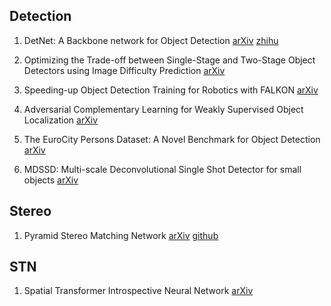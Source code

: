 ## Detection
1. DetNet: A Backbone network for Object Detection
[arXiv](https://arxiv.org/abs/1804.06215)
[zhihu](https://zhuanlan.zhihu.com/p/35863669?utm_source=qq&utm_medium=social&utm_member=MWY1NGYxODRmOWU4ZDc4MmExMDk0NzRiOTg0ZmUxNmI%3D%0A)

2. Optimizing the Trade-off between Single-Stage and Two-Stage Object Detectors using Image Difficulty Prediction
[arXiv](https://arxiv.org/abs/1803.08707)

3. Speeding-up Object Detection Training for Robotics with FALKON
[arXiv](https://arxiv.org/abs/1803.08740)

4. Adversarial Complementary Learning for Weakly Supervised Object Localization
[arXiv](https://arxiv.org/abs/1804.06962)

5. The EuroCity Persons Dataset: A Novel Benchmark for Object Detection
[arXiv](https://arxiv.org/abs/1805.07193)

6. MDSSD: Multi-scale Deconvolutional Single Shot Detector for small objects
[arXiv](https://arxiv.org/abs/1805.07009)

## Stereo
1. Pyramid Stereo Matching Network
[arXiv](https://link.zhihu.com/?target=https%3A//arxiv.org/abs/1803.08669)
[github](https://github.com/JiaRenChang/PSMNet)

## STN
1. Spatial Transformer Introspective Neural Network
[arXiv](https://arxiv.org/abs/1805.06447)
